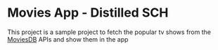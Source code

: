 # Movies App - Distilled SCH

This project is a sample project to fetch the popular tv shows from the [MoviesDB](https://www.themoviedb.org/) APIs and show them in the app
